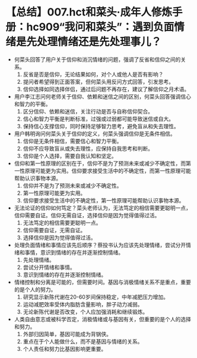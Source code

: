 # 【总结】007.hct和菜头·成年人修炼手册：hc909“我问和菜头”：遇到负面情绪是先处理情绪还是先处理事儿？

-   何菜头回答了用户关于信仰和消沉情绪的问题，强调了反省和信仰之间的关系。
    1.  反省是否是信仰，无论结果如何，对个人或他人是否有影响？
    2.  提问者希望得到正面答案，但何菜头用反问方式回答，引发思考。
    3.  信仰选择如同选择伴侣，通过后问题不再存在，建议了解信仰之月术语。
-   用户李江志问何老师关于信仰、依赖和迷信之间的区别，何菜头回答强调信心和智力的平衡。
    1.  区分信仰、依赖和迷信，关注行动是否与自称信仰契合。
    2.  信心和智力平衡是判断标准，过强或过弱都可能导致迷信或自大。
    3.  保持信心支撑信仰，同时保持足够智力思考，避免盲从和失去理性。
-   用户韩明询问何菜头关于信仰的定义，何菜头强调信仰是无条件相信。
    1.  信仰是无条件相信，需要信心和智力平衡。
    2.  信仰不应导致盲从或失去理性，应保持自我思考和判断。
    3.  信仰是个人选择，需要自我认知和坚定。
-   信仰和第一性原理的区别在于，信仰不是为了预测未来或减少不确定性，而第一性原理可能更为实用。信仰要求接受生活中的不确定性，而第一性原理可能帮助认识事物本源。
    1.  信仰并不是为了预测未来或减少不确定性。
    2.  第一性原理可能更为实用。
    3.  信仰要求接受生活中的不确定性，第一性原理可能帮助认识事物本源。
-   无法论证的信仰如何笃定？菜头老师认为，无法笃定的相信需要更聪明一点，信仰需要自证。信仰无需自证，选择信仰是因为觉得值得过活。
    1.  无法笃定的相信需要更聪明一点。
    2.  信仰需要自证，无需自证。
    3.  选择信仰是因为觉得值得过活。
-   处理负面情绪和事情应该先后顺序？蔡投书认为应该先处理情绪，尝试分开情绪和事情，意识到情绪的存在并逐渐控制情绪。
    1.  先处理情绪。
    2.  尝试分开情绪和事情。
    3.  意识到情绪的存在并逐渐控制情绪。
-   情绪控制和分离是可能的，但需要时间。基因与消极情绪关系不是重点，重要的是个人的努力。
    1.  研究显示新陈代谢在20-60岁间保持稳定，中年减肥压力增加。
    2.  运动减肥效率受体内脂肪含量影响，胖子动力减弱。
    3.  无论新陈代谢是否改变，个人应加强消耗和继续锻炼。
-   人类自由意志或被科学否定，消极情绪或与基因有关，但重要的是个人的选择和努力。
    1.  外部归因简单，基因可能成为背锅侠。
    2.  重点在于个人能做什么，而不是基因与情绪的关系。
    3.  个人责任和努力比基因影响更重要。